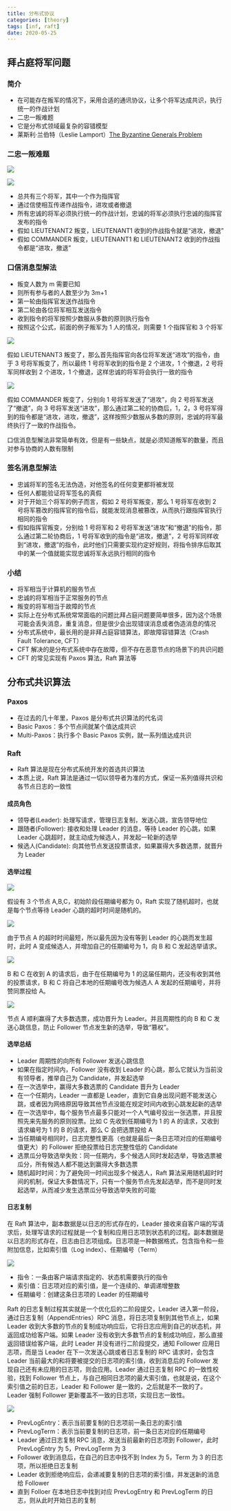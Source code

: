 ```yaml
---
title: 分布式协议
categories: [theory]
tags: [inf, raft]
date: 2020-05-25
---
```


## 拜占庭将军问题

### 简介

- 在可能存在叛军的情况下，采用合适的通讯协议，让多个将军达成共识，执行统一的作战计划
- 二忠一叛难题
- 它是分布式领域最复杂的容错模型
- 莱斯利·兰伯特（Leslie Lamport）[The Byzantine Generals Problem](https://www.microsoft.com/en-us/research/uploads/prod/2016/12/The-Byzantine-Generals-Problem.pdf)

### 二忠一叛难题

![](/images/2020-05-25/bzt1.png#center)

![](/images/2020-05-25/bzt2.png#center)

- 总共有三个将军，其中一个作为指挥官
- 通过信使相互传递作战指令，进攻或者撤退
- 所有忠诚的将军必须执行统一的作战计划，忠诚的将军必须执行忠诚的指挥官发布的指令
- 假如 LIEUTENANT2 叛变，LIEUTENANT1 收到的作战指令就是“进攻，撤退”
- 假如 COMMANDER 叛变，LIEUTENANT1 和 LIEUTENANT2 收到的作战指令都是“进攻，撤退”

### 口信消息型解法

- 叛变人数为 m 需要已知
- 则所有参与者的人数至少为 3m+1
- 第一轮由指挥官发送作战指令
- 第二轮由各位将军相互发送指令
- 收到指令的将军按照少数服从多数的原则执行指令
- 按照这个公式，前面的例子叛军为 1 人的情况，则需要 1 个指挥官和 3 个将军

![](/images/2020-05-25/bzt3.png#center)

假如 LIEUTENANT3 叛变了，那么首先指挥官向各位将军发送“进攻”的指令，由于 3 号将军叛变了，所以最终 1 号将军收到的指令是 2 个进攻，1 个撤退，2 号将军同样收到 2 个进攻，1 个撤退，这样忠诚的将军将会执行一致的指令

![](/images/2020-05-25/bzt4.png#center)

假如 COMMANDER 叛变了，分别向 1 号将军发送了“进攻”，向 2 号将军发送了“撤退”，向 3 号将军发送“进攻”，那么通过第二轮的协商后，1，2，3 号将军得到的指令都是“进攻，进攻，撤退”，这样按照少数服从多数的原则，忠诚的将军最终执行了一致的作战指令。

口信消息型解法非常简单有效，但是有一些缺点，就是必须知道叛军的数量，而且对参与协商的人数有限制

### 签名消息型解法

- 忠诚将军的签名无法伪造，对他签名的任何变更都将被发现
- 任何人都能验证将军签名的真假
- 对于开始三个将军的例子而言，假如 2 号将军叛变，那么 1 号将军在收到 2 号将军篡改的指挥官的指令后，就能发现消息被篡改，从而执行跟指挥官执行相同的指令
- 假如指挥官叛变，分别给 1 号将军和 2 号将军发送“进攻”和“撤退”的指令，那么通过第二轮协商后，1 号将军收到的指令是“进攻，撤退”，2 号将军同样收到“进攻，撤退”的指令，此时他们只需要实现约定好规则，将指令排序后取其中的某一个值就能实现忠诚将军永远执行相同的指令

### 小结

- 将军相当于计算机的服务节点
- 忠诚的将军相当于正常服务的节点
- 叛变的将军相当于故障的节点
- 实际上在分布式系统常常面临的问题比拜占庭问题要简单很多，因为这个场景可能会丢失消息，重复消息，但是很少会出现错误消息或者伪造消息的情况
- 分布式系统中，最长用的是非拜占庭容错算法，即故障容错算法（Crash Fault Tolerance, CFT）
- CFT 解决的是分布式系统中存在故障，但不存在恶意节点的场景下的共识问题
- CFT 的常见实现有 Paxos 算法，Raft 算法等

## 分布式共识算法

### Paxos

- 在过去的几十年里，Paxos 是分布式共识算法的代名词
- Basic Paxos：多个节点间就某个值达成共识
- Multi-Paxos：执行多个 Basic Paxos 实例，就一系列值达成共识

### Raft

- Raft 算法是现在分布式系统开发的首选共识算法
- 本质上说，Raft 算法是通过一切以领导者为准的方式，保证一系列值得共识和各节点日志的一致性

#### 成员角色

- 领导者(Leader): 处理写请求，管理日志复制，发送心跳，宣告领导地位
- 跟随者(Follower): 接收和处理 Leader 的消息，等待 Leader 的心跳，如果 Leader 心跳超时，就主动成为候选人，并发起一轮新的选举
- 候选人(Candidate): 向其他节点发送投票请求，如果赢得大多数选票，就晋升为 Leader

#### 选举过程

![](/images/2020-05-25/raft1.png#center)

假设有 3 个节点 A,B,C，初始阶段任期编号都为 0，Raft 实现了随机超时，也就是每个节点等待 Leader 心跳的超时时间是随机的。

![](/images/2020-05-25/raft2.png#center)

由于节点 A 的超时时间最短，所以最先因为没有等到 Leader 的心跳而发生超时，此时 A 变成候选人，并增加自己的任期编号为 1，向 B 和 C 发起选举请求。

![](/images/2020-05-25/raft3.png#center)

B 和 C 在收到 A 的请求后，由于在任期编号为 1 的这届任期内，还没有收到其他的投票请求，B 和 C 将自己本地的任期编号改为候选人 A 发起的任期编号，并将赞同票投给 A。

![](/images/2020-05-25/raft4.png#center)

节点 A 顺利赢得了大多数选票，成功晋升为 Leader。并且周期性的向 B 和 C 发送心跳信息，防止 Follower 节点发生新的选举，导致“篡权”。

#### 选举总结

- Leader 周期性的向所有 Follower 发送心跳信息
- 如果在指定时间内，Follower 没有收到 Leader 的心跳，那么它就认为当前没有领导者，推举自己为 Candidate，并发起选举
- 在一次选举中，赢得大多数选票的 Candidate 晋升为 Leader
- 在一个任期内，Leader 一直都是 Leader，直到它自身出现问题不能发送心跳，或者因为网络原因导致其他节点没能在规定时间内收到心跳发起新的选举
- 在一次选举中，每个服务节点最多只能对一个人气编号投出一张选票，并且按照先来先服务的原则投票。比如 C 先收到任期编号为 1 的 A 的请求，又收到请求编号为 1 的 B 的请求，那么 C 会把选票投给 A
- 当任期编号相同时，日志完整性更高（也就是最后一条日志项对应的任期编号值更大）的 Follower 拒绝投票给日志完整性低的 Candidate
- 选票瓜分导致选举失败：同一任期内，多个候选人同时发起选举，导致选票被瓜分，所有候选人都不能达到赢得大多数选票
- 随机超时时间：为了避免同一时间出现多个候选人，Raft 算法采用随机超时时间的机制，保证大多数情况下，只有一个服务节点先发起选举，而不是同时发起选举，从而减少发生选票瓜分导致选举失败的可能

#### 日志复制

在 Raft 算法中，副本数据是以日志的形式存在的，Leader 接收来自客户端的写请求后，处理写请求的过程就是一个复制和应用日志项到状态机的过程。副本数据是以日志的形式存在，日志由日志项组成。日志项是一种数据格式，包含指令和一些附加信息，比如索引值（Log index）、任期编号（Term）

![](/images/2020-05-25/raft5.png#center)

- 指令：一条由客户端请求指定的、状态机需要执行的指令
- 索引值：日志项对应的索引值，是一个连续的、单调递增整数
- 任期编号：创建这条日志项的 Leader 的任期编号

Raft 的日志复制过程其实就是一个优化后的二阶段提交，Leader 进入第一阶段，通过日志复制（AppendEntries）RPC 消息，将日志项复制到其他节点上，如果 Leader 收到大多数的节点的复制成功响应后，它将日志应用到自己的状态机，并返回成功给客户端。如果 Leader 没有收到大多数节点的复制成功响应，那么直接返回错误给客户端，此时 Leader 并没有进行二阶段提交，通知 Follower 应用日志项，而是当 Leader 在下一次发送心跳或者日志复制的 RPC 请求时，会包含 Leader 当前最大的和将要被提交的日志项的索引值，收到消息后的 Follower 发现自己还有未应用的日志项，则会应用。Leader 通过日志复制 RPC 的一致性校验，找到 Follower 节点上，与自己相同日志项的最大索引值，也就是说，在这个索引值之前的日志，Leader 和 Follower 是一致的，之后就是不一致的了。Leader 强制 Follower 更新覆盖不一致的日志项，实现日志一致性。

![](/images/2020-05-25/raft6.png#center)

- PrevLogEntry：表示当前要复制的日志项前一条日志的索引值
- PrevLogTerm：表示当前要复制的日志项，前一条日志对应的任期编号
- Leader 通过日志复制 RPC 消息，发送当前最新的日志项到 Follower，此时 PrevLogEntry 为 5，PrevLogTerm 为 3
- Follower 收到消息后，在自己的日志中找不到 Index 为 5，Term 为 3 的日志项，所以拒绝日志复制
- Leader 收到拒绝响应后，会递减要复制的日志项的索引值，并发送新的消息给 Follower
- 直到 Folloer 在本地日志中找到对应 PrevLogEntry 和 PrevLogTerm 的日志，则从此时开始日志的复制
